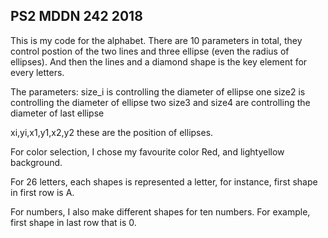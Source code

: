 ## PS2 MDDN 242 2018


This is my code for the alphabet. There are 10 parameters in total,
they control postion of the two lines and three ellipse (even the radius of ellipses).
And then the lines and a diamond shape is the key element for every letters. 

The parameters:
size_i is controlling the diameter of ellipse one 
size2 is controlling the diameter of ellipse two
size3 and size4 are controlling the diameter of last ellipse

xi,yi,x1,y1,x2,y2 these are the position of ellipses.

For color selection, I chose my favourite color Red, and lightyellow background.

For 26 letters, each shapes is represented a letter, for instance, first shape in first row is A. 

For numbers, I also make different shapes for ten numbers. For example, first shape in last row that is 0.




